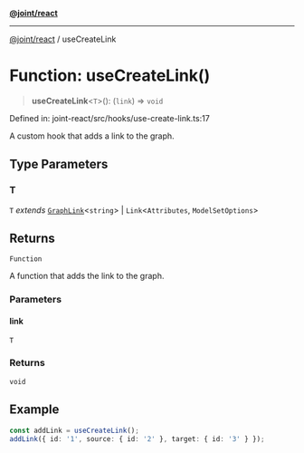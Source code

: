 [**@joint/react**](../README.md)

***

[@joint/react](../README.md) / useCreateLink

# Function: useCreateLink()

> **useCreateLink**\<`T`\>(): (`link`) => `void`

Defined in: joint-react/src/hooks/use-create-link.ts:17

A custom hook that adds a link to the graph.

## Type Parameters

### T

`T` *extends* [`GraphLink`](../interfaces/GraphLink.md)\<`string`\> \| `Link`\<`Attributes`, `ModelSetOptions`\>

## Returns

`Function`

A function that adds the link to the graph.

### Parameters

#### link

`T`

### Returns

`void`

## Example

```ts
const addLink = useCreateLink();
addLink({ id: '1', source: { id: '2' }, target: { id: '3' } });
```
